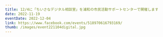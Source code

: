 ```yaml
---
title: 12/4に「ちいさなデジタル相談室」を浦和の市民活動サポートセンターで開催します。
date: 2022-11-19
eventDate: 2022-12-04
link: https://www.facebook.com/events/518970616793169/
thumb: /images/event221104digital.jpg
---
```

